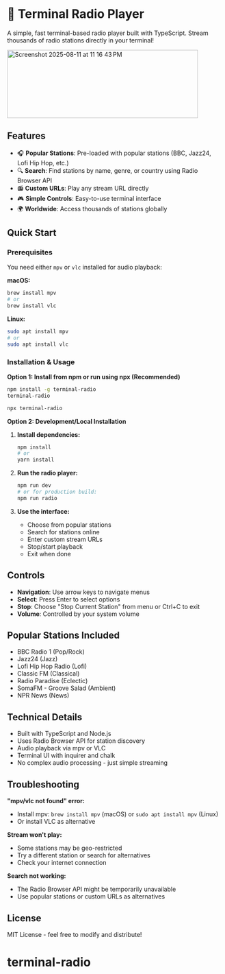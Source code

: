 # 🎵 Terminal Radio Player

A simple, fast terminal-based radio player built with TypeScript. Stream thousands of radio stations directly in your terminal!

<img width="446" height="159" alt="Screenshot 2025-08-11 at 11 16 43 PM" src="https://github.com/user-attachments/assets/9277eb3b-9bb2-4785-a0fc-87f9ee68ff5a" />

## Features

- 🎧 **Popular Stations**: Pre-loaded with popular stations (BBC, Jazz24, Lofi Hip Hop, etc.)
- 🔍 **Search**: Find stations by name, genre, or country using Radio Browser API
- 📻 **Custom URLs**: Play any stream URL directly
- 🎮 **Simple Controls**: Easy-to-use terminal interface
- 🌍 **Worldwide**: Access thousands of stations globally

## Quick Start

### Prerequisites
You need either `mpv` or `vlc` installed for audio playback:

**macOS:**
```bash
brew install mpv
# or
brew install vlc
```

**Linux:**
```bash
sudo apt install mpv
# or
sudo apt install vlc
```

### Installation & Usage

**Option 1: Install from npm or run using npx (Recommended)**
```bash
npm install -g terminal-radio
terminal-radio
```
```bash
npx terminal-radio
```

**Option 2: Development/Local Installation**

1. **Install dependencies:**
   ```bash
   npm install
   # or
   yarn install
   ```

2. **Run the radio player:**
   ```bash
   npm run dev
   # or for production build:
   npm run radio
   ```

3. **Use the interface:**
   - Choose from popular stations
   - Search for stations online
   - Enter custom stream URLs
   - Stop/start playback
   - Exit when done

## Controls

- **Navigation**: Use arrow keys to navigate menus
- **Select**: Press Enter to select options
- **Stop**: Choose "Stop Current Station" from menu or Ctrl+C to exit
- **Volume**: Controlled by your system volume

## Popular Stations Included

- BBC Radio 1 (Pop/Rock)
- Jazz24 (Jazz)
- Lofi Hip Hop Radio (Lofi)
- Classic FM (Classical)
- Radio Paradise (Eclectic)
- SomaFM - Groove Salad (Ambient)
- NPR News (News)

## Technical Details

- Built with TypeScript and Node.js
- Uses Radio Browser API for station discovery
- Audio playback via mpv or VLC
- Terminal UI with inquirer and chalk
- No complex audio processing - just simple streaming

## Troubleshooting

**"mpv/vlc not found" error:**
- Install mpv: `brew install mpv` (macOS) or `sudo apt install mpv` (Linux)
- Or install VLC as alternative

**Stream won't play:**
- Some stations may be geo-restricted
- Try a different station or search for alternatives
- Check your internet connection

**Search not working:**
- The Radio Browser API might be temporarily unavailable
- Use popular stations or custom URLs as alternatives

## License

MIT License - feel free to modify and distribute!
# terminal-radio
